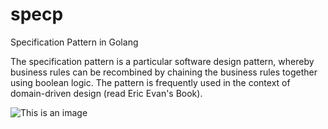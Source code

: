 # specp
Specification Pattern in Golang

The specification pattern is a particular software design pattern, whereby business rules can be recombined by chaining the business rules together using boolean logic. The pattern is frequently used in the context of domain-driven design (read Eric Evan's Book).

![This is an image](https://upload.wikimedia.org/wikipedia/commons/4/46/Specification_UML.png)